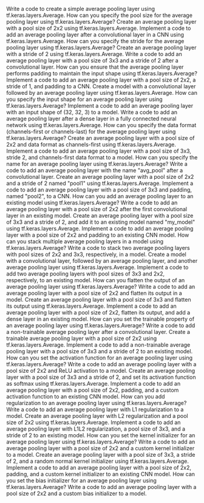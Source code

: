 Write a code to create a simple average pooling layer using tf.keras.layers.Average.
How can you specify the pool size for the average pooling layer using tf.keras.layers.Average?
Create an average pooling layer with a pool size of 2x2 using tf.keras.layers.Average.
Implement a code to add an average pooling layer after a convolutional layer in a CNN using tf.keras.layers.Average.
How can you specify the stride for the average pooling layer using tf.keras.layers.Average?
Create an average pooling layer with a stride of 2 using tf.keras.layers.Average.
Write a code to add an average pooling layer with a pool size of 3x3 and a stride of 2 after a convolutional layer.
How can you ensure that the average pooling layer performs padding to maintain the input shape using tf.keras.layers.Average?
Implement a code to add an average pooling layer with a pool size of 2x2, a stride of 1, and padding to a CNN.
Create a model with a convolutional layer followed by an average pooling layer using tf.keras.layers.Average.
How can you specify the input shape for an average pooling layer using tf.keras.layers.Average?
Implement a code to add an average pooling layer with an input shape of (32, 32, 3) to a model.
Write a code to add an average pooling layer after a dense layer in a fully connected neural network using tf.keras.layers.Average.
How can you specify the data format (channels-first or channels-last) for the average pooling layer using tf.keras.layers.Average?
Create an average pooling layer with a pool size of 2x2 and data format as channels-first using tf.keras.layers.Average.
Implement a code to add an average pooling layer with a pool size of 3x3, stride 2, and channels-first data format to a model.
How can you specify the name for an average pooling layer using tf.keras.layers.Average?
Write a code to add an average pooling layer with the name "avg_pool" after a convolutional layer.
Create an average pooling layer with a pool size of 2x2 and a stride of 2 named "pool1" using tf.keras.layers.Average.
Implement a code to add an average pooling layer with a pool size of 3x3 and padding, named "pool2", to a CNN.
How can you add an average pooling layer to an existing model using tf.keras.layers.Average?
Write a code to add an average pooling layer with a pool size of 2x2 after the first convolutional layer in an existing model.
Create an average pooling layer with a pool size of 3x3 and a stride of 2, and add it to an existing model named "my_model" using tf.keras.layers.Average.
Implement a code to add an average pooling layer with a pool size of 2x2 and padding to an existing CNN model.
How can you stack multiple average pooling layers in a model using tf.keras.layers.Average?
Write a code to stack two average pooling layers with pool sizes of 2x2 and 3x3, respectively, in a model.
Create a model with a convolutional layer, followed by an average pooling layer, and another average pooling layer using tf.keras.layers.Average.
Implement a code to add two average pooling layers with pool sizes of 3x3 and 2x2, respectively, to an existing model.
How can you flatten the output of an average pooling layer using tf.keras.layers.Average?
Write a code to add an average pooling layer with a pool size of 2x2 and flatten its output in a model.
Create an average pooling layer with a pool size of 3x3 and flatten its output using tf.keras.layers.Average.
Implement a code to add an average pooling layer with a pool size of 2x2, flatten its output, and add a dense layer in an existing model.
How can you set the trainable property of an average pooling layer using tf.keras.layers.Average?
Write a code to add a non-trainable average pooling layer after a convolutional layer.
Create a trainable average pooling layer with a pool size of 2x2 using tf.keras.layers.Average.
Implement a code to add a non-trainable average pooling layer with a pool size of 3x3 and a stride of 2 to an existing model.
How can you set the activation function for an average pooling layer using tf.keras.layers.Average?
Write a code to add an average pooling layer with a pool size of 2x2 and ReLU activation to a model.
Create an average pooling layer with a pool size of 3x3 and a stride of 2, and set its activation function as softmax using tf.keras.layers.Average.
Implement a code to add an average pooling layer with a pool size of 2x2, padding, and a custom activation function to an existing CNN model.
How can you add regularization to an average pooling layer using tf.keras.layers.Average?
Write a code to add an average pooling layer with L1 regularization to a model.
Create an average pooling layer with L2 regularization and a pool size of 2x2 using tf.keras.layers.Average.
Implement a code to add an average pooling layer with L1L2 regularization, a pool size of 3x3, and a stride of 2 to an existing model.
How can you set the kernel initializer for an average pooling layer using tf.keras.layers.Average?
Write a code to add an average pooling layer with a pool size of 2x2 and a custom kernel initializer to a model.
Create an average pooling layer with a pool size of 3x3, a stride of 2, and a random normal kernel initializer using tf.keras.layers.Average.
Implement a code to add an average pooling layer with a pool size of 2x2, padding, and a custom kernel initializer to an existing CNN model.
How can you set the bias initializer for an average pooling layer using tf.keras.layers.Average?
Write a code to add an average pooling layer with a pool size of 2x2 and a custom bias initializer to a model.